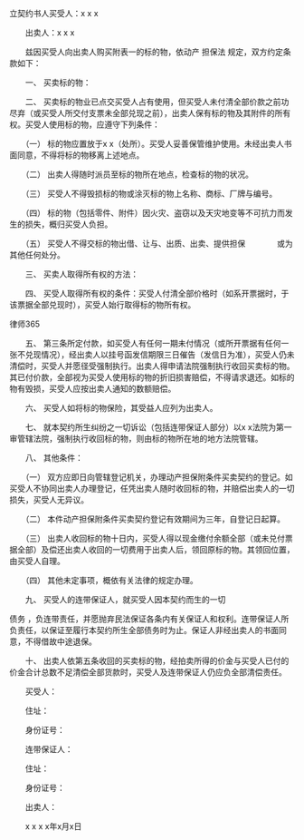 
 立契约书人买受人：x x x 

　　出卖人：x x x 



　　兹因买受人向出卖人购买附表一的标的物，依动产
担保法
规定，双方约定条款如下： 



　　一、 买卖标的物： 



　　二、 买卖标的物业已点交买受人占有使用，但买受人未付清全部价款之前功尽弃（或买受人所交付支票未全部兑现之前），出卖人保有标的物及其附件的所有权。买受人使用标的物，应遵守下列条件： 



　　（一） 标的物应置放于x x（处所）。买受人妥善保管维护使用。未经出卖人书面同意，不得将标的物移离上述地点。 



　　（二） 出卖人得随时派员至标的物所在地点，检查标的物的状况。 



　　（三） 买受人不得毁损标的物或涂灭标的物上名称、商标、厂牌与编号。 



　　（四） 标的物（包括零件、附件）因火灾、盗窃以及天灾地变等不可抗力而发生的损失，概归买受人负担。 



　　（五） 买受人不得交标的物出借、让与、出质、出卖、提供担保　　　　或为其他任何处分。 



　　三、 买卖人取得所有权的方法： 



　　四、 买受人取得所有权的条件：买受人付清全部价格时（如系开票据时，于该票据全部兑现时），买受人始行取得标的物所有权。 







 
律师365






　　五、 第三条所定付款，如买受人有任何一期未付情况（或所开票据有任何一张不兑现情况），经出卖人以挂号函发信期限三日催告（发信日为准），买受人仍未清偿时，买受人并愿径受强制执行。出卖人得申请法院强制执行收回买卖标的物。其已付价款，全部视为买受人使用标的物的折旧损害赔偿，不得请求退还。如标的物有毁损，买受人应按出卖人通知的数额赔偿。 







　　六、 买受人如将标的物保险，其受益人应列为出卖人。 







　　七、 就本契约所生纠纷之一切诉讼（包括连带保证人部分）以x x法院为第一审管辖法院，强制执行收回标的物，则由标的物所在地的地方法院管辖。 







　　八、 其他条件： 







　　（一） 双方应即日向管辖登记机关，办理动产担保附条件买卖契约的登记。如买受人不协同出卖人办理登记，任凭出卖人随时收回标的物，并赔偿出卖人的一切损失，买受人无异议。 







　　（二） 本件动产担保附条件买卖契约登记有效期间为三年，自登记日起算。 







　　（三） 出卖人收回标的物十日内，买受人得以现金缴付余额全部（或未兑付票据全部）及偿还出卖人收回的一切费用于出卖人后，领回原标的物。其领回位置，由买受人自理。 







　　（四） 其他未定事项，概依有关法律的规定办理。 







　　九、 买受人的连带保证人，就买受人因本契约而生的一切

债务
，负连带责任，并愿抛弃民法保证各条内有关保证人和权利。连带保证人所负责任，以保证至履行本契约所生全部债务时为止。保证人非经出卖人的书面同意，不得借故中途退保。 







　　十、 出卖人依第五条收回的买卖标的物，经拍卖所得的价金与买受人已付的价金合计总数不足清偿全部货款时，买受人及连带保证人仍应负全部清偿责任。 







　　买受人： 



　　住址： 



　　身份证号： 



　　连带保证人： 



　　住址： 



　　身份证号： 



　　出卖人： 



　　x x x x年x月x日 


 

 
 
 
 
 
  


  
 

  


  


  
 
 
 
 

